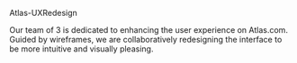 Atlas-UXRedesign

Our team of 3 is dedicated to enhancing the user experience on Atlas.com. Guided by wireframes, we are collaboratively redesigning the interface to be more intuitive and visually pleasing.
